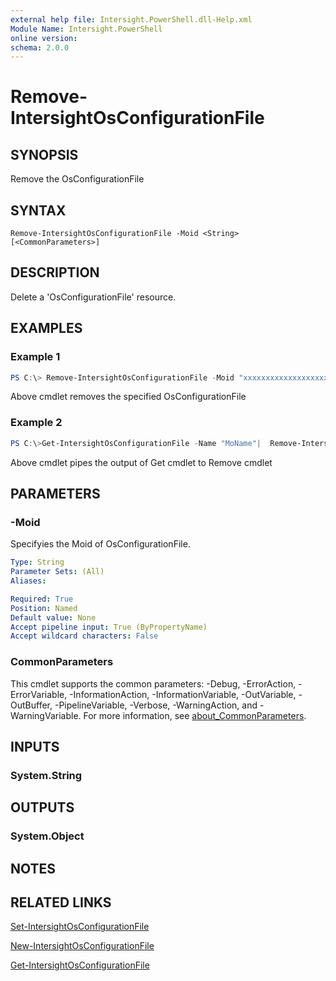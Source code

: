 ```yaml
---
external help file: Intersight.PowerShell.dll-Help.xml
Module Name: Intersight.PowerShell
online version:
schema: 2.0.0
---
```


# Remove-IntersightOsConfigurationFile

## SYNOPSIS
Remove the OsConfigurationFile

## SYNTAX

```
Remove-IntersightOsConfigurationFile -Moid <String> [<CommonParameters>]
```

## DESCRIPTION
Delete a &apos;OsConfigurationFile&apos; resource.

## EXAMPLES

### Example 1
```powershell
PS C:\> Remove-IntersightOsConfigurationFile -Moid "xxxxxxxxxxxxxxxxxxxxxxxxxxx"
```
Above cmdlet removes the specified OsConfigurationFile 

### Example 2
```powershell
PS C:\>Get-IntersightOsConfigurationFile -Name "MoName"|  Remove-IntersightOsConfigurationFile
```
Above cmdlet pipes the output of Get cmdlet to Remove cmdlet

## PARAMETERS

### -Moid
Specifyies the Moid of OsConfigurationFile.

```yaml
Type: String
Parameter Sets: (All)
Aliases:

Required: True
Position: Named
Default value: None
Accept pipeline input: True (ByPropertyName)
Accept wildcard characters: False
```

### CommonParameters
This cmdlet supports the common parameters: -Debug, -ErrorAction, -ErrorVariable, -InformationAction, -InformationVariable, -OutVariable, -OutBuffer, -PipelineVariable, -Verbose, -WarningAction, and -WarningVariable. For more information, see [about_CommonParameters](http://go.microsoft.com/fwlink/?LinkID=113216).

## INPUTS

### System.String

## OUTPUTS

### System.Object
## NOTES

## RELATED LINKS

[Set-IntersightOsConfigurationFile](./Set-IntersightOsConfigurationFile.md)

[New-IntersightOsConfigurationFile](./New-IntersightOsConfigurationFile.md)

[Get-IntersightOsConfigurationFile](./Get-IntersightOsConfigurationFile.md)

